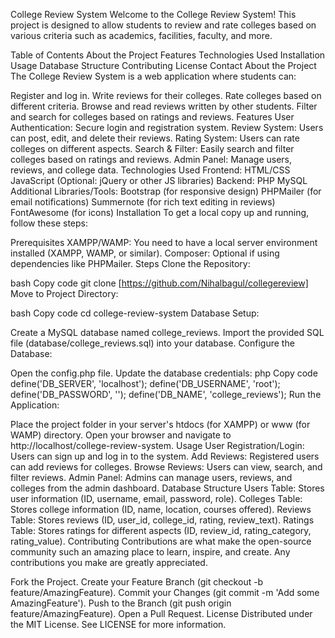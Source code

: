 College Review System
Welcome to the College Review System! This project is designed to allow students to review and rate colleges based on various criteria such as academics, facilities, faculty, and more.

Table of Contents
About the Project
Features
Technologies Used
Installation
Usage
Database Structure
Contributing
License
Contact
About the Project
The College Review System is a web application where students can:

Register and log in.
Write reviews for their colleges.
Rate colleges based on different criteria.
Browse and read reviews written by other students.
Filter and search for colleges based on ratings and reviews.
Features
User Authentication: Secure login and registration system.
Review System: Users can post, edit, and delete their reviews.
Rating System: Users can rate colleges on different aspects.
Search & Filter: Easily search and filter colleges based on ratings and reviews.
Admin Panel: Manage users, reviews, and college data.
Technologies Used
Frontend:
HTML/CSS
JavaScript (Optional: jQuery or other JS libraries)
Backend:
PHP
MySQL
Additional Libraries/Tools:
Bootstrap (for responsive design)
PHPMailer (for email notifications)
Summernote (for rich text editing in reviews)
FontAwesome (for icons)
Installation
To get a local copy up and running, follow these steps:

Prerequisites
XAMPP/WAMP: You need to have a local server environment installed (XAMPP, WAMP, or similar).
Composer: Optional if using dependencies like PHPMailer.
Steps
Clone the Repository:

bash
Copy code
git clone [https://github.com/Nihalbagul/collegereview]
Move to Project Directory:

bash
Copy code
cd college-review-system
Database Setup:

Create a MySQL database named college_reviews.
Import the provided SQL file (database/college_reviews.sql) into your database.
Configure the Database:

Open the config.php file.
Update the database credentials:
php
Copy code
define('DB_SERVER', 'localhost');
define('DB_USERNAME', 'root');
define('DB_PASSWORD', '');
define('DB_NAME', 'college_reviews');
Run the Application:

Place the project folder in your server's htdocs (for XAMPP) or www (for WAMP) directory.
Open your browser and navigate to http://localhost/college-review-system.
Usage
User Registration/Login: Users can sign up and log in to the system.
Add Reviews: Registered users can add reviews for colleges.
Browse Reviews: Users can view, search, and filter reviews.
Admin Panel: Admins can manage users, reviews, and colleges from the admin dashboard.
Database Structure
Users Table: Stores user information (ID, username, email, password, role).
Colleges Table: Stores college information (ID, name, location, courses offered).
Reviews Table: Stores reviews (ID, user_id, college_id, rating, review_text).
Ratings Table: Stores ratings for different aspects (ID, review_id, rating_category, rating_value).
Contributing
Contributions are what make the open-source community such an amazing place to learn, inspire, and create. Any contributions you make are greatly appreciated.

Fork the Project.
Create your Feature Branch (git checkout -b feature/AmazingFeature).
Commit your Changes (git commit -m 'Add some AmazingFeature').
Push to the Branch (git push origin feature/AmazingFeature).
Open a Pull Request.
License
Distributed under the MIT License. See LICENSE for more information.
